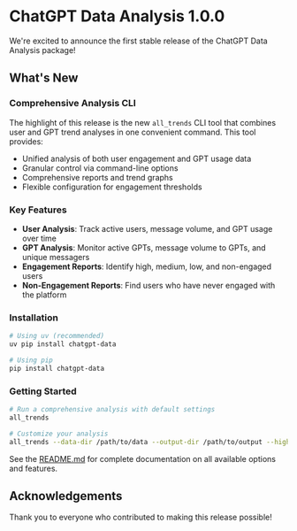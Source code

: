 # ChatGPT Data Analysis 1.0.0

We're excited to announce the first stable release of the ChatGPT Data Analysis package!

## What's New

### Comprehensive Analysis CLI

The highlight of this release is the new `all_trends` CLI tool that combines user and GPT trend analyses in one convenient command. This tool provides:

- Unified analysis of both user engagement and GPT usage data
- Granular control via command-line options
- Comprehensive reports and trend graphs
- Flexible configuration for engagement thresholds

### Key Features

- **User Analysis**: Track active users, message volume, and GPT usage over time
- **GPT Analysis**: Monitor active GPTs, message volume to GPTs, and unique messagers
- **Engagement Reports**: Identify high, medium, low, and non-engaged users
- **Non-Engagement Reports**: Find users who have never engaged with the platform

### Installation

```bash
# Using uv (recommended)
uv pip install chatgpt-data

# Using pip
pip install chatgpt-data
```

### Getting Started

```bash
# Run a comprehensive analysis with default settings
all_trends

# Customize your analysis
all_trends --data-dir /path/to/data --output-dir /path/to/output --high-threshold 25 --low-threshold 3
```

See the [README.md](https://github.com/proofpoint/chatgpt-data/blob/main/README.md) for complete documentation on all available options and features.

## Acknowledgements

Thank you to everyone who contributed to making this release possible!

